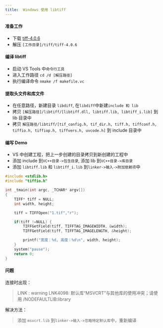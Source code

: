 ```yaml
---
title:  Windows 使用 libtiff
---
```


#### 准备工作
* 下载 [tiff-4.0.6](http://pan.baidu.com/s/1kVhQJyf)
* 解压  `[工作目录]/tiff/tiff-4.0.6`

#### 编译 libtiff
* 启动 VS Tools 中`命令行工具`
* 进入工作路径 `cd /d [解压路径]`
* 执行编译命令 `nmake /f makefile.vc`

#### 提取头文件和库文件
* 在任意路径，新建目录 `libdiff`, 在`libdiff`中新建`include 和 lib`
* 拷贝 `[解压路径]/libtiff/[libtiff.dll, libtiff.lib, libtiff_i.lib]` 到 lib 目录中
* 拷贝 `解压路径/libtiff/[tif_config.h, tif_dir.h, tiff.h, tiffconf.h, tiffio.h, tiffiop.h, tiffvers.h, uvcode.h]` 到 include 目录中

#### 编写 Demo
* VS 中创建工程，把上一步创建的目录拷贝到新创建的工程中
* 添加 include 到`VC++目录->包含目录`, 添加 lib 到`VC++目录->库目录` 
* 添加 `libtiff.lib` 和 `libtiff_i.lib` 到`linker->输入->附加依赖项`中

```cpp
#include <stdlib.h>
#include "tiffio.h"

int _tmain(int argc, _TCHAR* argv[])
{
    TIFF* tiff = NULL;
    int width, height;

    tiff = TIFFOpen("1.tif","r");

    if(tiff !=NULL) {
        TIFFGetField(tiff, TIFFTAG_IMAGEWIDTH, &width);
        TIFFGetField(tiff, TIFFTAG_IMAGELENGTH, &height);

        printf("宽度：%d, 高度：%d\n", width, height);
    }
    system("pause");	
    return 0;
}
```

#### 问题
 连接时出现：
> LINK : warning LNK4098: 默认库“MSVCRT”与其他库的使用冲突；请使用 /NODEFAULTLIB:library

解决方法：
> 添加 `msvcrt.lib` 到`linker->输入->忽略特定默认库`中，重新编译

